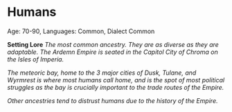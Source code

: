 # Humans



Age: 70-90, Languages: Common, Dialect Common

**Setting Lore**
*The most common ancestry. They are as diverse as they are adaptable. The Ardemn Empire is seated in the Capitol City of Chroma on the Isles of Imperia.* 

*The meteoric bay, home to the 3 major cities of Dusk, Tulane, and Wyrmrest is where most humans call home, and is the spot of most political struggles as the bay is crucially important to the trade routes of the Empire.* 

*Other ancestries tend to distrust humans due to the history of the Empire.* 